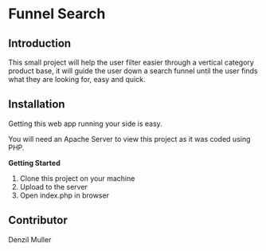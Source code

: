 # Funnel Search

## Introduction

This small project will help the user filter easier through a vertical category product base, it will guide the user down a search funnel until the user finds what they are looking for, easy and quick.


## Installation

Getting this web app running your side is easy.

You will need an Apache Server to view this project as it was coded using PHP.

**Getting Started**

1. Clone this project on your machine
2. Upload to the server
3. Open index.php in browser


## Contributor

Denzil Muller
